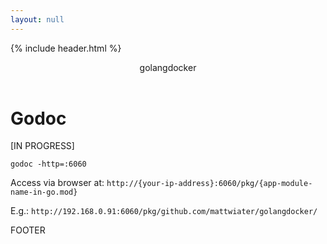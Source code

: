 ```yaml
---
layout: null
---
```

{% include header.html %}

  <div class="container">
    <header role="banner">
      golangdocker
    </header>
    <div class="row">
      <div class="col">
        <h1 id="godoc">Godoc</h1>
        <p>[IN PROGRESS]</p>
        <p><code>godoc -http=:6060</code></p>
        <p>Access via browser at: <code>http://{your-ip-address}:6060/pkg/{app-module-name-in-go.mod}</code></p>
        <p>E.g.: <code>http://192.168.0.91:6060/pkg/github.com/mattwiater/golangdocker/</code></p>
      </div>
    </div>
    <footer class="site-footer h-card">
      FOOTER
    </footer>
  </div>

  <script src="https://cdn.jsdelivr.net/npm/bootstrap@5.2.3/dist/js/bootstrap.bundle.min.js"
    integrity="sha384-kenU1KFdBIe4zVF0s0G1M5b4hcpxyD9F7jL+jjXkk+Q2h455rYXK/7HAuoJl+0I4"
    crossorigin="anonymous"></script>

</body>